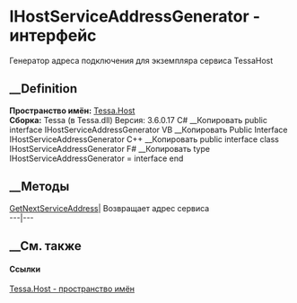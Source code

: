 # IHostServiceAddressGenerator - интерфейс
Генератор адреса подключения для экземпляра сервиса TessaHost
## __Definition
 **Пространство имён:** [Tessa.Host](N_Tessa_Host.htm)  
 **Сборка:** Tessa (в Tessa.dll) Версия: 3.6.0.17
C# __Копировать
     public interface IHostServiceAddressGenerator
VB __Копировать
     Public Interface IHostServiceAddressGenerator
C++ __Копировать
     public interface class IHostServiceAddressGenerator
F# __Копировать
     type IHostServiceAddressGenerator = interface end
##  __Методы
[GetNextServiceAddress](M_Tessa_Host_IHostServiceAddressGenerator_GetNextServiceAddress.htm)|
Возвращает адрес сервиса  
---|---  
## __См. также
#### Ссылки
[Tessa.Host - пространство имён](N_Tessa_Host.htm)
